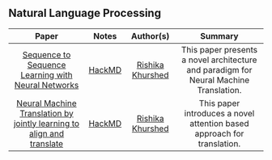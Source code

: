 ## Natural Language Processing

| Paper                                                                                                     | Notes                                               | Author(s)                                                                                            | Summary                                                                               |
|:---------------------------------------------------------------------------------------------------------:|:---------------------------------------------------:|:----------------------------------------------------------------------------------------------------:|:-------------------------------------------------------------------------------------:|
| [Sequence to Sequence Learning with Neural Networks](https://arxiv.org/abs/1409.3215)                     | [HackMD](https://hackmd.io/@photon-dodo/HyrN0wjkv)  | [Rishika](https://https://github.com/rishika2110) [Khurshed](https://https://github.com/GlazeDonuts) | This paper presents a novel architecture and paradigm for Neural Machine Translation. |
| [Neural Machine Translation by jointly learning to align and translate]( https://arxiv.org/abs/1409.0473) | [HackMD]( https://hackmd.io/@photon-dodo/HJfefAQbP) | [Rishika](https://https://github.com/rishika2110) [Khurshed](https://https://github.com/GlazeDonuts) | This paper introduces a novel attention based approach for translation.               |
